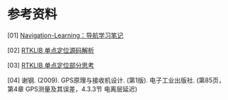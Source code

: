 # 参考资料

[01] [Navigation-Learning：导航学习笔记](https://github.com/LiZhengXiao99/Navigation-Learning)

[02] [RTKLIB 单点定位源码解析](https://www.zybuluo.com/taqikema/note/1101465)

[03] [RTKLIB 单点定位部分思考](https://blog.csdn.net/weixin_42918498/article/details/107251738)

[04] 谢钢. (2009). GPS原理与接收机设计. (第1版). 电子工业出版社. (第85页，第4章 GPS测量及其误差，4.3.3节 电离层延迟)
